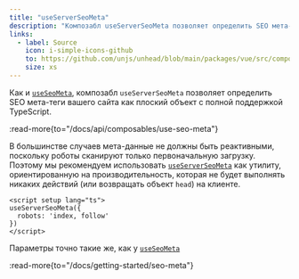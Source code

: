 ```yaml
---
title: "useServerSeoMeta"
description: "Композабл useServerSeoMeta позволяет определить SEO мета-теги вашего сайта как плоский объект с полной поддержкой TypeScript."
links:
  - label: Source
    icon: i-simple-icons-github
    to: https://github.com/unjs/unhead/blob/main/packages/vue/src/composables.ts
    size: xs
---
```


Как и [`useSeoMeta`](/docs/api/composables/use-seo-meta), композабл `useServerSeoMeta` позволяет определить SEO мета-теги вашего сайта как плоский объект с полной поддержкой TypeScript.

:read-more{to="/docs/api/composables/use-seo-meta"}

В большинстве случаев мета-данные не должны быть реактивными, поскольку роботы сканируют только первоначальную загрузку. Поэтому мы рекомендуем использовать [`useServerSeoMeta`](/docs/api/composables/use-server-seo-meta) как утилиту, ориентированную на производительность, которая не будет выполнять никаких действий (или возвращать объект `head`) на клиенте.

```vue [app.vue]
<script setup lang="ts">
useServerSeoMeta({
  robots: 'index, follow'
})
</script>
```

Параметры точно такие же, как у [`useSeoMeta`](/docs/api/composables/use-seo-meta)

:read-more{to="/docs/getting-started/seo-meta"}
